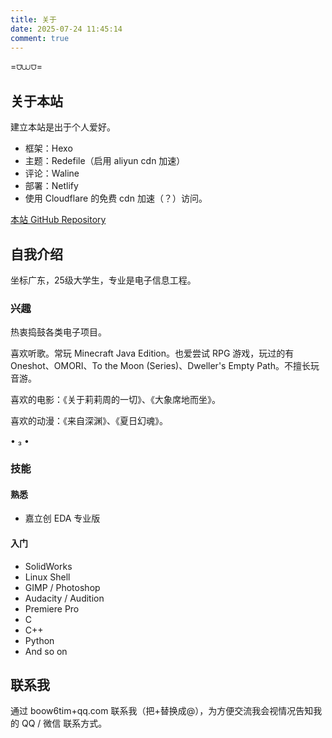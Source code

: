 ```yaml
---
title: 关于
date: 2025-07-24 11:45:14
comment: true
---
```


=⩌⩊⩌=

## 关于本站

建立本站是出于个人爱好。

- 框架：Hexo
- 主题：Redefile（启用 aliyun cdn 加速）
- 评论：Waline
- 部署：Netlify
- 使用 Cloudflare 的免费 cdn 加速（？）访问。

[本站 GitHub Repository](https://github.com/BOOW6/kblog)



## 自我介绍

坐标广东，25级大学生，专业是电子信息工程。

### 兴趣

热衷捣鼓各类电子项目。

喜欢听歌。常玩 Minecraft Java Edition。也爱尝试 RPG 游戏，玩过的有 Oneshot、OMORI、To the Moon (Series)、Dweller's Empty Path。不擅长玩音游。

喜欢的电影：《关于莉莉周的一切》、《大象席地而坐》。

喜欢的动漫：《来自深渊》、《夏日幻魂》。

• ₃ •

### 技能

#### 熟悉

- 嘉立创 EDA 专业版

#### 入门

- SolidWorks
- Linux Shell
- GIMP / Photoshop
- Audacity / Audition
- Premiere Pro
- C
- C++
- Python
- And so on



## 联系我

通过 boow6tim+qq.com 联系我（把+替换成@），为方便交流我会视情况告知我的 QQ / 微信 联系方式。
